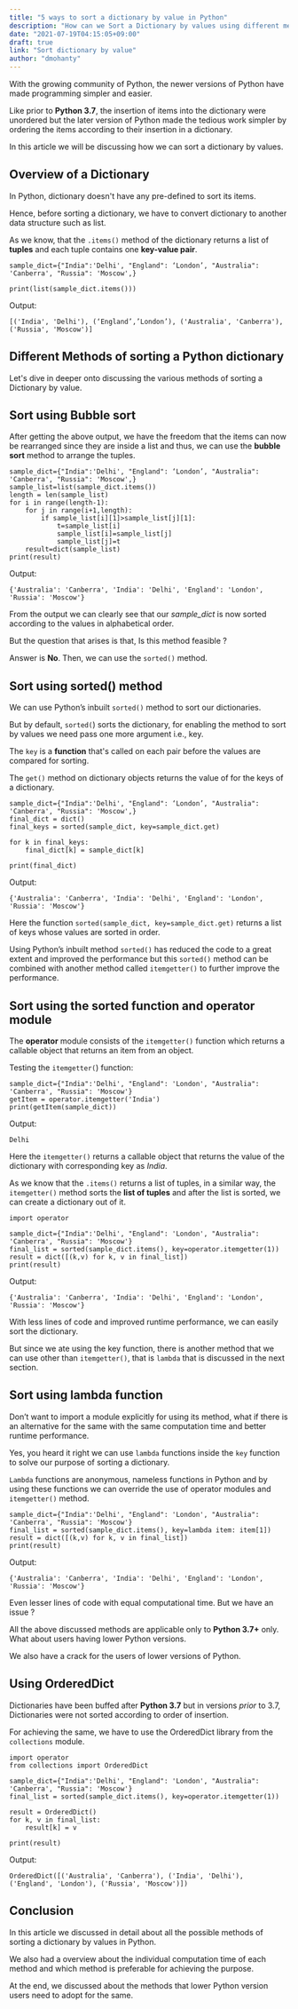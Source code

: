 ```yaml
---
title: "5 ways to sort a dictionary by value in Python"
description: "How can we Sort a Dictionary by values using different methods ?"
date: "2021-07-19T04:15:05+09:00"
draft: true
link: "Sort dictionary by value"
author: "dmohanty"
---
```


With the growing community of Python, the newer versions of Python have made programming simpler and easier.

Like prior to **Python 3.7**, the insertion of items into the dictionary were unordered but the later version of Python made the tedious work simpler by ordering the items according to their insertion in a dictionary.

In this article we will be discussing how we can sort a dictionary by values.

## Overview of a Dictionary

In Python, dictionary doesn't have any pre-defined to sort its items.

Hence, before sorting a dictionary, we have to convert dictionary to another data structure such as list.

As we know, that the `.items()` method of the dictionary returns a list of **tuples** and each tuple contains one **key-value pair**.

```
sample_dict={"India":'Delhi', "England": ‘London’, "Australia": 'Canberra', "Russia": 'Moscow',}

print(list(sample_dict.items()))
```
Output:
```
[('India', 'Delhi'), (‘England’,’London’), ('Australia', 'Canberra'), ('Russia', 'Moscow')]
```

## Different Methods of sorting a Python dictionary

Let's dive in deeper onto discussing the various methods of sorting a Dictionary by value.

## Sort using Bubble sort

After getting the above output, we have the freedom that the items can now be rearranged since they are inside a list and thus, we can use the **bubble sort** method to arrange the tuples.

```
sample_dict={"India":'Delhi', "England": ‘London’, "Australia": 'Canberra', "Russia": 'Moscow',}
sample_list=list(sample_dict.items())
length = len(sample_list)
for i in range(length-1):
    for j in range(i+1,length):
        if sample_list[i][1]>sample_list[j][1]:
            t=sample_list[i]
            sample_list[i]=sample_list[j]
            sample_list[j]=t
    result=dict(sample_list)
print(result)
```

Output:
```
{'Australia': 'Canberra', 'India': 'Delhi', 'England': 'London', 'Russia': 'Moscow'}
```
From the output we can clearly see that our *sample_dict* is now sorted according to the values in alphabetical order. 

But the question that arises is that, Is this method feasible ? 

Answer is **No**. Then, we can use the `sorted()` method.

## Sort using sorted() method

We can use Python’s inbuilt `sorted()` method to sort our dictionaries. 

But by default, `sorted(`) sorts the dictionary, for enabling the method to sort by values we need pass one more argument i.e., key. 

The `key` is a **function** that's called on each pair before the values are compared for sorting. 

The `get()` method on dictionary objects returns the value of for the keys of a dictionary.

```
sample_dict={"India":'Delhi', "England": ‘London’, "Australia": 'Canberra', "Russia": 'Moscow',}
final_dict = dict()
final_keys = sorted(sample_dict, key=sample_dict.get)

for k in final_keys:
    final_dict[k] = sample_dict[k]

print(final_dict)
```

Output:
```
{'Australia': 'Canberra', 'India': 'Delhi', 'England': 'London', 'Russia': 'Moscow'}
```
Here the function `sorted(sample_dict, key=sample_dict.get)` returns a list of keys whose values are sorted in order.

Using Python’s inbuilt method `sorted()` has reduced the code to a great extent and improved the performance but this `sorted()` method can be combined with another method called `itemgetter()` to further improve the performance.

## Sort using the sorted function and operator module

The **operator** module consists of the `itemgetter()` function which returns a callable object that returns an item from an object.

Testing the `itemgetter(`) function:

```
sample_dict={"India":'Delhi', "England": 'London', "Australia": 'Canberra', "Russia": 'Moscow'}
getItem = operator.itemgetter('India')
print(getItem(sample_dict))
```
Output:
```
Delhi
```

Here the `itemgetter()` returns a callable object that returns the value of the dictionary with corresponding key as *India*.

As we know that the `.items()` returns a list of tuples, in a similar way, the `itemgetter()` method sorts the **list of tuples** and after the list is sorted, we can create a dictionary out of it.

```
import operator

sample_dict={"India":'Delhi', "England": 'London', "Australia": 'Canberra', "Russia": 'Moscow'}
final_list = sorted(sample_dict.items(), key=operator.itemgetter(1))
result = dict([(k,v) for k, v in final_list])
print(result)
```

Output:
```
{'Australia': 'Canberra', 'India': 'Delhi', 'England': 'London', 'Russia': 'Moscow'}
```

With less lines of code and improved runtime performance, we can easily sort the dictionary. 

But since we ate using the key function, there is another method that we can use other than `itemgetter()`, that is `lambda` that is discussed in the next section.

## Sort using lambda function

Don’t want to import a module explicitly for using its method, what if there is an alternative for the same with the same computation time and better runtime performance.

Yes, you heard it right we can use `lambda` functions inside the `key` function to solve our purpose of sorting a dictionary.

`Lambda` functions are anonymous, nameless functions in Python and by using these functions we can override the use of operator modules and `itemgetter()` method.

```
sample_dict={"India":'Delhi', "England": 'London', "Australia": 'Canberra', "Russia": 'Moscow'}
final_list = sorted(sample_dict.items(), key=lambda item: item[1])
result = dict([(k,v) for k, v in final_list])
print(result)
```

Output:
```
{'Australia': 'Canberra', 'India': 'Delhi', 'England': 'London', 'Russia': 'Moscow'}
```

Even lesser lines of code with equal computational time. But we have an issue ?

All the above discussed methods are applicable only to **Python 3.7+** only. What about users having lower Python versions.

We also have a crack for the users of lower versions of Python.

## Using OrderedDict 

Dictionaries have been buffed after **Python 3.7** but in versions *prior* to 3.7, Dictionaries were not sorted according to order of insertion.

For achieving the same, we have to use the OrderedDict library from the `collections` module.

```
import operator
from collections import OrderedDict

sample_dict={"India":'Delhi', "England": 'London', "Australia": 'Canberra', "Russia": 'Moscow'}
final_list = sorted(sample_dict.items(), key=operator.itemgetter(1))

result = OrderedDict()
for k, v in final_list:
    result[k] = v

print(result)
```

Output:
```
OrderedDict([('Australia', 'Canberra'), ('India', 'Delhi'), ('England', 'London'), ('Russia', 'Moscow')])
```

## Conclusion

In this article we discussed in detail about all the possible methods of sorting a dictionary by values in Python.

We also had a overview about the individual computation time of each method and which method is preferable for achieving the purpose. 

At the end, we discussed about the methods that lower Python version users need to adopt for the same. 



